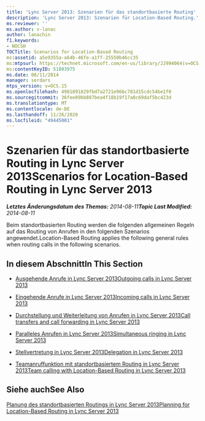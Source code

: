 ```yaml
---
title: 'Lync Server 2013: Szenarien für das standortbasierte Routing'
description: 'Lync Server 2013: Szenarien für Location-Based Routing.'
ms.reviewer: ''
ms.author: v-lanac
author: lanachin
f1.keywords:
- NOCSH
TOCTitle: Scenarios for Location-Based Routing
ms:assetid: a5e9355a-a64b-46fe-a1ff-25550b46cc35
ms:mtpsurl: https://technet.microsoft.com/en-us/library/JJ994064(v=OCS.15)
ms:contentKeyID: 51803975
ms.date: 08/11/2014
manager: serdars
mtps_version: v=OCS.15
ms.openlocfilehash: 4981891829fbd7a2721e966c781d15cdc54be1f0
ms.sourcegitcommit: 36fee89bb887bea4f18b19f17a8c69daf5bc423d
ms.translationtype: MT
ms.contentlocale: de-DE
ms.lasthandoff: 11/26/2020
ms.locfileid: "49445001"
---
```

# <a name="scenarios-for-location-based-routing-in-lync-server-2013"></a><span data-ttu-id="d3182-103">Szenarien für das standortbasierte Routing in Lync Server 2013</span><span class="sxs-lookup"><span data-stu-id="d3182-103">Scenarios for Location-Based Routing in Lync Server 2013</span></span>

<div data-xmlns="http://www.w3.org/1999/xhtml">

<div class="topic" data-xmlns="http://www.w3.org/1999/xhtml" data-msxsl="urn:schemas-microsoft-com:xslt" data-cs="https://msdn.microsoft.com/">

<div data-asp="https://msdn2.microsoft.com/asp">



</div>

<div id="mainSection">

<div id="mainBody"><span data-ttu-id="d3182-104">

<span> </span></span><span class="sxs-lookup"><span data-stu-id="d3182-104">

<span> </span></span></span>

<span data-ttu-id="d3182-105">_**Letztes Änderungsdatum des Themas:** 2014-08-11_</span><span class="sxs-lookup"><span data-stu-id="d3182-105">_**Topic Last Modified:** 2014-08-11_</span></span>

<span data-ttu-id="d3182-106">Beim standortbasierten Routing werden die folgenden allgemeinen Regeln auf das Routing von Anrufen in den folgenden Szenarios angewendet.</span><span class="sxs-lookup"><span data-stu-id="d3182-106">Location-Based Routing applies the following general rules when routing calls in the following scenarios.</span></span>

<div>

## <a name="in-this-section"></a><span data-ttu-id="d3182-107">In diesem Abschnitt</span><span class="sxs-lookup"><span data-stu-id="d3182-107">In This Section</span></span>

  - [<span data-ttu-id="d3182-108">Ausgehende Anrufe in Lync Server 2013</span><span class="sxs-lookup"><span data-stu-id="d3182-108">Outgoing calls in Lync Server 2013</span></span>](lync-server-2013-outgoing-calls.md)

  - [<span data-ttu-id="d3182-109">Eingehende Anrufe in Lync Server 2013</span><span class="sxs-lookup"><span data-stu-id="d3182-109">Incoming calls in Lync Server 2013</span></span>](lync-server-2013-incoming-calls.md)

  - [<span data-ttu-id="d3182-110">Durchstellung und Weiterleitung von Anrufen in Lync Server 2013</span><span class="sxs-lookup"><span data-stu-id="d3182-110">Call transfers and call forwarding in Lync Server 2013</span></span>](lync-server-2013-call-transfers-and-call-forwarding.md)

  - [<span data-ttu-id="d3182-111">Paralleles Anrufen in Lync Server 2013</span><span class="sxs-lookup"><span data-stu-id="d3182-111">Simultaneous ringing in Lync Server 2013</span></span>](lync-server-2013-simultaneous-ringing.md)

  - [<span data-ttu-id="d3182-112">Stellvertretung in Lync Server 2013</span><span class="sxs-lookup"><span data-stu-id="d3182-112">Delegation in Lync Server 2013</span></span>](lync-server-2013-delegation.md)

  - [<span data-ttu-id="d3182-113">Teamanruffunktion mit standortbasiertem Routing in Lync Server 2013</span><span class="sxs-lookup"><span data-stu-id="d3182-113">Team calling with Location-Based Routing in Lync Server 2013</span></span>](lync-server-2013-team-calling-with-location-based-routing.md)

</div>

<div>

## <a name="see-also"></a><span data-ttu-id="d3182-114">Siehe auch</span><span class="sxs-lookup"><span data-stu-id="d3182-114">See Also</span></span>


[<span data-ttu-id="d3182-115">Planung des standortbasierten Routings in Lync Server 2013</span><span class="sxs-lookup"><span data-stu-id="d3182-115">Planning for Location-Based Routing in Lync Server 2013</span></span>](lync-server-2013-planning-for-location-based-routing.md)  
  

<span data-ttu-id="d3182-116"></div>

</div>

<span> </span>

</div>

</div>

</span><span class="sxs-lookup"><span data-stu-id="d3182-116"></div>

</div>

<span> </span>

</div>

</div>

</span></span></div>

